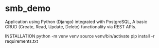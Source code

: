 # smb_demo
Application using Python (Django) integrated with PostgreSQL, A basic CRUD (Create, Read, Update, Delete) functionality via REST APIs.

INSTALLATION 
python -m venv venv
source venv/bin/activate
pip install -r requirements.txt
